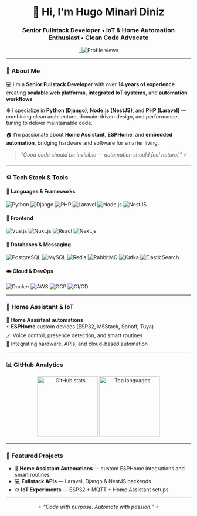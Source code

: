 <!-- 🌟 Hugo Minari Diniz | Senior Fullstack Developer -->

<h1 align="center">👋 Hi, I'm <strong>Hugo Minari Diniz</strong></h1>
<h3 align="center">
Senior Fullstack Developer • IoT & Home Automation Enthusiast • Clean Code Advocate
</h3>

<p align="center">
  <a href="https://www.linkedin.com/in/hugo-minari-diniz-057ab290" target="_blank">
    <img src="https://img.shields.io/badge/LinkedIn-Hugo_Minari_Diniz-blue?style=flat-square&logo=linkedin" alt="">
  </a>
  <a href="mailto:hugominari@hmdeveloper.com.br">
    <img src="https://img.shields.io/badge/Email-hugominari%40hmdeveloper.com.br-red?style=flat-square" alt="">
  </a>
  <img src="https://komarev.com/ghpvc/?username=hugominari&color=blueviolet&style=flat-square&label=Profile+Views" alt="Profile views"/>
</p>

---

### 🧩 About Me  
💻 I'm a **Senior Fullstack Developer** with over **14 years of experience** creating **scalable web platforms**, **integrated IoT systems**, and **automation workflows**.  

⚙️ I specialize in **Python (Django)**, **Node.js (NestJS)**, and **PHP (Laravel)** — combining clean architecture, domain-driven design, and performance tuning to deliver maintainable code.  

🏠 I’m passionate about **Home Assistant**, **ESPHome**, and **embedded automation**, bridging hardware and software for smarter living.  

> _“Good code should be invisible — automation should feel natural.”_ ⚡  

---

### ⚙️ Tech Stack & Tools  

#### 🧠 Languages & Frameworks  
![Python](https://img.shields.io/badge/Python-3776AB?style=for-the-badge&logo=python&logoColor=white)
![Django](https://img.shields.io/badge/Django-092E20?style=for-the-badge&logo=django&logoColor=white)
![PHP](https://img.shields.io/badge/PHP-777BB4?style=for-the-badge&logo=php&logoColor=white)
![Laravel](https://img.shields.io/badge/Laravel-FF2D20?style=for-the-badge&logo=laravel&logoColor=white)
![Node.js](https://img.shields.io/badge/Node.js-43853D?style=for-the-badge&logo=node.js&logoColor=white)
![NestJS](https://img.shields.io/badge/NestJS-E0234E?style=for-the-badge&logo=nestjs&logoColor=white)

#### 🎨 Frontend  
![Vue.js](https://img.shields.io/badge/Vue.js-4FC08D?style=for-the-badge&logo=vue.js&logoColor=white)
![Nuxt.js](https://img.shields.io/badge/Nuxt.js-00DC82?style=for-the-badge&logo=nuxt.js&logoColor=white)
![React](https://img.shields.io/badge/React-20232A?style=for-the-badge&logo=react&logoColor=61DAFB)
![Next.js](https://img.shields.io/badge/Next.js-000000?style=for-the-badge&logo=next.js&logoColor=white)

#### 💾 Databases & Messaging  
![PostgreSQL](https://img.shields.io/badge/PostgreSQL-336791?style=for-the-badge&logo=postgresql&logoColor=white)
![MySQL](https://img.shields.io/badge/MySQL-4479A1?style=for-the-badge&logo=mysql&logoColor=white)
![Redis](https://img.shields.io/badge/Redis-DC382D?style=for-the-badge&logo=redis&logoColor=white)
![RabbitMQ](https://img.shields.io/badge/RabbitMQ-FF6600?style=for-the-badge&logo=rabbitmq&logoColor=white)
![Kafka](https://img.shields.io/badge/Apache_Kafka-231F20?style=for-the-badge&logo=apachekafka&logoColor=white)
![ElasticSearch](https://img.shields.io/badge/ElasticSearch-005571?style=for-the-badge&logo=elasticsearch&logoColor=white)

#### ☁️ Cloud & DevOps  
![Docker](https://img.shields.io/badge/Docker-2496ED?style=for-the-badge&logo=docker&logoColor=white)
![AWS](https://img.shields.io/badge/AWS-232F3E?style=for-the-badge&logo=amazonaws&logoColor=white)
![GCP](https://img.shields.io/badge/GCP-4285F4?style=for-the-badge&logo=googlecloud&logoColor=white)
![CI/CD](https://img.shields.io/badge/CI/CD-2088FF?style=for-the-badge&logo=githubactions&logoColor=white)

---

### 🤖 Home Assistant & IoT  
🧠 **Home Assistant automations**  
⚡ **ESPHome** custom devices (ESP32, M5Stack, Sonoff, Tuya)  
🪄 Voice control, presence detection, and smart routines  
🔗 Integrating hardware, APIs, and cloud-based automation  

---

### 📊 GitHub Analytics  

<div align="center">
  <img src="https://github-readme-stats-coral-mu-39.vercel.app/api?username=hugominari&show_icons=true&theme=tokyonight&include_all_commits=true&count_private=true&hide_border=true&cache_seconds=1800" height="165" alt="GitHub stats"/>
  <img src="https://github-readme-stats-coral-mu-39.vercel.app/api/top-langs/?username=hugominari&layout=compact&theme=tokyonight&hide_border=true&langs_count=10&hide=PLpgSQL,SQL,CSS,SCSS,Shell,Batchfile,Dockerfile,Makefile,CoffeeScript,ApacheConf,Blade,Hack,Less&cache_seconds=1800" height="165" alt="Top languages"/>
</div>

---

### 🌟 Featured Projects  
- 🧠 **Home Assistant Automations** — custom ESPHome integrations and smart routines  
- 💻 **Fullstack APIs** — Laravel, Django & NestJS backends  
- ⚙️ **IoT Experiments** — ESP32 + MQTT + Home Assistant setups  

---

<p align="center">
  ⭐ <em>“Code with purpose. Automate with passion.”</em> ⭐
</p>